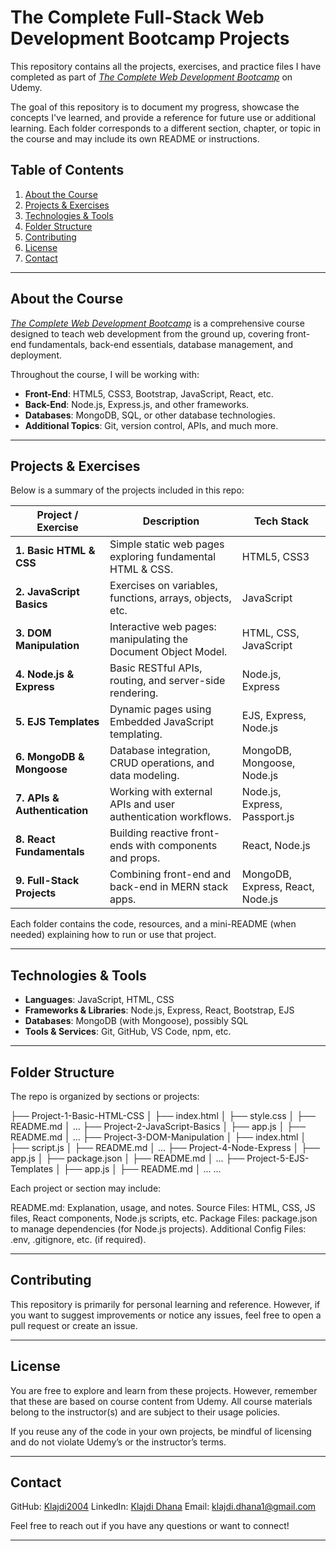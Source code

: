 # The Complete Full-Stack Web Development Bootcamp Projects

This repository contains all the projects, exercises, and practice files I have completed as part of [*The Complete Web Development Bootcamp*](https://www.udemy.com/course/the-complete-web-development-bootcamp/?couponCode=ST5MT020225CROW) on Udemy.

The goal of this repository is to document my progress, showcase the concepts I've learned, and provide a reference for future use or additional learning. Each folder corresponds to a different section, chapter, or topic in the course and may include its own README or instructions.

## Table of Contents

1. [About the Course](#about-the-course)  
2. [Projects & Exercises](#projects--exercises)  
3. [Technologies & Tools](#technologies--tools)  
4. [Folder Structure](#folder-structure)  
5. [Contributing](#contributing)  
6. [License](#license)  
7. [Contact](#contact)

---

## About the Course

[*The Complete Web Development Bootcamp*](https://www.udemy.com/course/the-complete-web-development-bootcamp/?couponCode=ST5MT020225CROW) is a comprehensive course designed to teach web development from the ground up, covering front-end fundamentals, back-end essentials, database management, and deployment.

Throughout the course, I will be working with:
- **Front-End**: HTML5, CSS3, Bootstrap, JavaScript, React, etc.
- **Back-End**: Node.js, Express.js, and other frameworks.
- **Databases**: MongoDB, SQL, or other database technologies.
- **Additional Topics**: Git, version control, APIs, and much more.

---

## Projects & Exercises

Below is a summary of the projects included in this repo:

| Project / Exercise          | Description                                                    | Tech Stack                      |
|-----------------------------|----------------------------------------------------------------|---------------------------------|
| **1. Basic HTML & CSS**     | Simple static web pages exploring fundamental HTML & CSS.      | HTML5, CSS3                     |
| **2. JavaScript Basics**    | Exercises on variables, functions, arrays, objects, etc.       | JavaScript                      |
| **3. DOM Manipulation**     | Interactive web pages: manipulating the Document Object Model. | HTML, CSS, JavaScript           |
| **4. Node.js & Express**    | Basic RESTful APIs, routing, and server-side rendering.        | Node.js, Express                |
| **5. EJS Templates**        | Dynamic pages using Embedded JavaScript templating.            | EJS, Express, Node.js           |
| **6. MongoDB & Mongoose**   | Database integration, CRUD operations, and data modeling.      | MongoDB, Mongoose, Node.js      |
| **7. APIs & Authentication**| Working with external APIs and user authentication workflows.  | Node.js, Express, Passport.js   |
| **8. React Fundamentals**   | Building reactive front-ends with components and props.        | React, Node.js                  |
| **9. Full-Stack Projects**  | Combining front-end and back-end in MERN stack apps.           | MongoDB, Express, React, Node.js|

Each folder contains the code, resources, and a mini-README (when needed) explaining how to run or use that project.

---

## Technologies & Tools

- **Languages**: JavaScript, HTML, CSS
- **Frameworks & Libraries**: Node.js, Express, React, Bootstrap, EJS
- **Databases**: MongoDB (with Mongoose), possibly SQL
- **Tools & Services**: Git, GitHub, VS Code, npm, etc.

---

## Folder Structure

The repo is organized by sections or projects:

├── Project-1-Basic-HTML-CSS
│   ├── index.html
│   ├── style.css
│   ├── README.md
│   ...
├── Project-2-JavaScript-Basics
│   ├── app.js
│   ├── README.md
│   ...
├── Project-3-DOM-Manipulation
│   ├── index.html
│   ├── script.js
│   ├── README.md
│   ...
├── Project-4-Node-Express
│   ├── app.js
│   ├── package.json
│   ├── README.md
│   ...
├── Project-5-EJS-Templates
│   ├── app.js
│   ├── README.md
│   ...
...

Each project or section may include:

README.md: Explanation, usage, and notes.
Source Files: HTML, CSS, JS files, React components, Node.js scripts, etc.
Package Files: package.json to manage dependencies (for Node.js projects).
Additional Config Files: .env, .gitignore, etc. (if required).

---

## Contributing
This repository is primarily for personal learning and reference. However, if you want to suggest improvements or notice any issues, feel free to open a pull request or create an issue.

---

## License
You are free to explore and learn from these projects.
However, remember that these are based on course content from Udemy. All course materials belong to the instructor(s) and are subject to their usage policies.

If you reuse any of the code in your own projects, be mindful of licensing and do not violate Udemy’s or the instructor’s terms.

---

## Contact

GitHub: [Klajdi2004](https://github.com/Klajdi2004)
LinkedIn: [Klajdi Dhana](https://www.linkedin.com/in/klajdi-dhana/)
Email: klajdi.dhana1@gmail.com

Feel free to reach out if you have any questions or want to connect!

---
